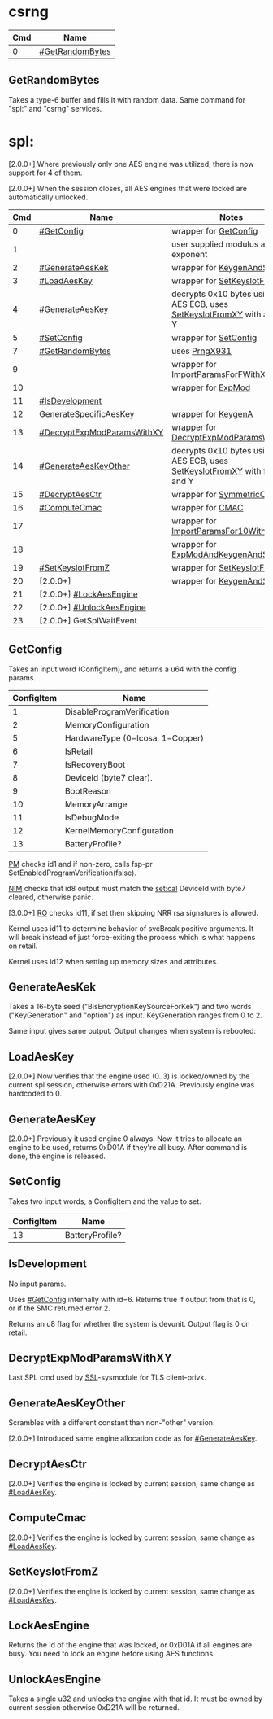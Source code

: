 # csrng

| Cmd | Name                                           |
| --- | ---------------------------------------------- |
| 0   | [\#GetRandomBytes](#GetRandomBytes "wikilink") |

## GetRandomBytes

Takes a type-6 buffer and fills it with random data. Same command for
"spl:" and "csrng" services.

# spl:

\[2.0.0+\] Where previously only one AES engine was utilized, there is
now support for 4 of them.

\[2.0.0+\] When the session closes, all AES engines that were locked are
automatically
unlocked.

| Cmd | Name                                                                 | Notes                                                                                                                               |
| --- | -------------------------------------------------------------------- | ----------------------------------------------------------------------------------------------------------------------------------- |
| 0   | [\#GetConfig](#GetConfig "wikilink")                                 | wrapper for [GetConfig](SMC#GetConfig.md##GetConfig "wikilink")                                                                     |
| 1   |                                                                      | user supplied modulus and exponent                                                                                                  |
| 2   | [\#GenerateAesKek](#GenerateAesKek "wikilink")                       | wrapper for [KeygenAndSealX](SMC#KeygenAndSealX.md##KeygenAndSealX "wikilink")                                                      |
| 3   | [\#LoadAesKey](#LoadAesKey "wikilink")                               | wrapper for [SetKeyslotFromXY](SMC#SetKeyslotFromXY.md##SetKeyslotFromXY "wikilink")                                                |
| 4   | [\#GenerateAesKey](#GenerateAesKey "wikilink")                       | decrypts 0x10 bytes using AES ECB, uses [SetKeyslotFromXY](SMC#SetKeyslotFromXY.md##SetKeyslotFromXY "wikilink") with a fixed Y     |
| 5   | [\#SetConfig](#SetConfig "wikilink")                                 | wrapper for [SetConfig](SMC#SetConfig.md##SetConfig "wikilink")                                                                     |
| 7   | [\#GetRandomBytes](#GetRandomBytes "wikilink")                       | uses [PrngX931](SMC#PrngX931.md##PrngX931 "wikilink")                                                                               |
| 9   |                                                                      | wrapper for [ImportParamsForFWithXY](SMC#ImportParamsForFWithXY.md##ImportParamsForFWithXY "wikilink")                              |
| 10  |                                                                      | wrapper for [ExpMod](SMC#ExpMod.md##ExpMod "wikilink")                                                                              |
| 11  | [\#IsDevelopment](#IsDevelopment "wikilink")                         |                                                                                                                                     |
| 12  | GenerateSpecificAesKey                                               | wrapper for [KeygenA](SMC#KeygenA.md##KeygenA "wikilink")                                                                           |
| 13  | [\#DecryptExpModParamsWithXY](#DecryptExpModParamsWithXY "wikilink") | wrapper for [DecryptExpModParamsWithXY](SMC#DecryptExpModParamsWithXY.md##DecryptExpModParamsWithXY "wikilink")                     |
| 14  | [\#GenerateAesKeyOther](#GenerateAesKeyOther "wikilink")             | decrypts 0x10 bytes using AES ECB, uses [SetKeyslotFromXY](SMC#SetKeyslotFromXY.md##SetKeyslotFromXY "wikilink") with fixed X and Y |
| 15  | [\#DecryptAesCtr](#DecryptAesCtr "wikilink")                         | wrapper for [SymmetricCrypto](SMC#SymmetricCrypto.md##SymmetricCrypto "wikilink")                                                   |
| 16  | [\#ComputeCmac](#ComputeCmac "wikilink")                             | wrapper for [CMAC](SMC#CMAC.md##CMAC "wikilink")                                                                                    |
| 17  |                                                                      | wrapper for [ImportParamsFor10WithXY](SMC#ImportParamsFor10WithXY.md##ImportParamsFor10WithXY "wikilink")                           |
| 18  |                                                                      | wrapper for [ExpModAndKeygenAndSealZ](SMC#ExpModAndKeygenAndSealZ.md##ExpModAndKeygenAndSealZ "wikilink")                           |
| 19  | [\#SetKeyslotFromZ](#SetKeyslotFromZ "wikilink")                     | wrapper for [SetKeyslotFromZ](SMC#SetKeyslotFromZ.md##SetKeyslotFromZ "wikilink")                                                   |
| 20  | \[2.0.0+\]                                                           | wrapper for [KeygenAndSealZ](SMC#KeygenAndSealZ.md##KeygenAndSealZ "wikilink")                                                      |
| 21  | \[2.0.0+\] [\#LockAesEngine](#LockAesEngine "wikilink")              |                                                                                                                                     |
| 22  | \[2.0.0+\] [\#UnlockAesEngine](#UnlockAesEngine "wikilink")          |                                                                                                                                     |
| 23  | \[2.0.0+\] GetSplWaitEvent                                           |                                                                                                                                     |

## GetConfig

Takes an input word (ConfigItem), and returns a u64 with the config
params.

| ConfigItem | Name                             |
| ---------- | -------------------------------- |
| 1          | DisableProgramVerification       |
| 2          | MemoryConfiguration              |
| 5          | HardwareType (0=Icosa, 1=Copper) |
| 6          | IsRetail                         |
| 7          | IsRecoveryBoot                   |
| 8          | DeviceId (byte7 clear).          |
| 9          | BootReason                       |
| 10         | MemoryArrange                    |
| 11         | IsDebugMode                      |
| 12         | KernelMemoryConfiguration        |
| 13         | BatteryProfile?                  |

[PM](Process%20Manager%20services.md "wikilink") checks id1 and if
non-zero, calls fsp-pr SetEnabledProgramVerification(false).

[NIM](NIM%20services.md "wikilink") checks that id8 output must match
the [set:cal](Settings%20services.md "wikilink") DeviceId with byte7
cleared, otherwise panic.

\[3.0.0+\] [RO](Loader%20services.md "wikilink") checks id11, if set
then skipping NRR rsa signatures is allowed.

Kernel uses id11 to determine behavior of svcBreak positive arguments.
It will break instead of just force-exiting the process which is what
happens on retail.

Kernel uses id12 when setting up memory sizes and attributes.

## GenerateAesKek

Takes a 16-byte seed ("BisEncryptionKeySourceForKek") and two words
("KeyGeneration" and "option") as input. KeyGeneration ranges from 0 to
2.

Same input gives same output. Output changes when system is rebooted.

## LoadAesKey

\[2.0.0+\] Now verifies that the engine used (0..3) is locked/owned by
the current spl session, otherwise errors with 0xD21A. Previously engine
was hardcoded to 0.

## GenerateAesKey

\[2.0.0+\] Previously it used engine 0 always. Now it tries to allocate
an engine to be used, returns 0xD01A if they're all busy. After command
is done, the engine is released.

## SetConfig

Takes two input words, a ConfigItem and the value to set.

| ConfigItem | Name            |
| ---------- | --------------- |
| 13         | BatteryProfile? |

## IsDevelopment

No input params.

Uses [\#GetConfig](#GetConfig "wikilink") internally with id=6. Returns
true if output from that is 0, or if the SMC returned error 2.

Returns an u8 flag for whether the system is devunit. Output flag is 0
on retail.

## DecryptExpModParamsWithXY

Last SPL cmd used by [SSL](SSL%20services.md "wikilink")-sysmodule for
TLS client-privk.

## GenerateAesKeyOther

Scrambles with a different constant than non-"other" version.

\[2.0.0+\] Introduced same engine allocation code as for
[\#GenerateAesKey](#GenerateAesKey "wikilink").

## DecryptAesCtr

\[2.0.0+\] Verifies the engine is locked by current session, same change
as [\#LoadAesKey](#LoadAesKey "wikilink").

## ComputeCmac

\[2.0.0+\] Verifies the engine is locked by current session, same change
as [\#LoadAesKey](#LoadAesKey "wikilink").

## SetKeyslotFromZ

\[2.0.0+\] Verifies the engine is locked by current session, same change
as [\#LoadAesKey](#LoadAesKey "wikilink").

## LockAesEngine

Returns the id of the engine that was locked, or 0xD01A if all engines
are busy. You need to lock an engine before using AES functions.

## UnlockAesEngine

Takes a single u32 and unlocks the engine with that id. It must be owned
by current session otherwise 0xD21A will be returned.
